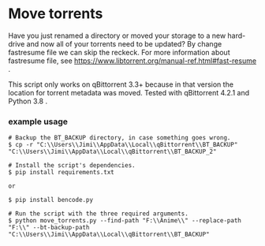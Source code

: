 # Move torrents

Have you just renamed a directory or moved your storage to a new hard-drive and now all of your torrents need to be updated? By change fastresume file we can skip the reckeck. For more information about fastresume file, see https://www.libtorrent.org/manual-ref.html#fast-resume .

This script only works on qBittorrent 3.3+ because in that version the location for torrent metadata was moved. Tested with qBittorrent 4.2.1 and Python 3.8 .

### example usage

```
# Backup the BT_BACKUP directory, in case something goes wrong.
$ cp -r "C:\\Users\\Jimi\\AppData\\Local\\qBittorrent\\BT_BACKUP" "C:\\Users\\Jimi\\AppData\\Local\\qBittorrent\\BT_BACKUP_2"

# Install the script's dependencies.
$ pip install requirements.txt

or

$ pip install bencode.py

# Run the script with the three required arguments.
$ python move_torrents.py --find-path "F:\\Anime\\" --replace-path "F:\\" --bt-backup-path "C:\\Users\\Jimi\\AppData\\Local\\qBittorrent\\BT_BACKUP"
```
